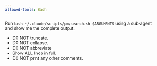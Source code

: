 ```yaml
---
allowed-tools: Bash
---
```


Run `bash ~/.claude/scripts/pm/search.sh $ARGUMENTS` using a sub-agent and show me the complete output.

- DO NOT truncate.
- DO NOT collapse.
- DO NOT abbreviate.
- Show ALL lines in full.
- DO NOT print any other comments.
